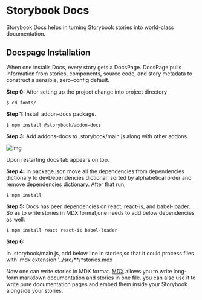 # Storybook Docs

Storybook Docs helps in turning Storybook stories into world-class documentation.

## Docspage Installation

When one installs Docs, every story gets a DocsPage. DocsPage pulls information from  stories, components, source code, and story metadata to construct a sensible, zero-config default.

**Step 0:** 
After setting up the project change into project directory 

```
$ cd fonts/
```
**Step 1:**
Install addon-docs package.

```
$ npm install @storybook/addon-docs
```
**Step 3:**
Add addons-docs to .storybook/main.js along with other addons.

![img](file:///home/megha/Downloads/Screenshot%202020-03-15%20at%201.51.07%20PM.png)

Upon restarting docs tab appears on top.

**Step 4:**
In package.json move all the dependencies from dependencies dictionary to devDependencies dictionar, sorted by alphabetical order and remove dependencies dictionary. After that run,

```
$ npm install
```
**Step 5:**
Docs has peer dependencies on react, react-is, and babel-loader. So as to write stories in MDX format,one needs to add below dependencies as well:

```
$ npm install react react-is babel-loader
```
**Step 6:**

In .storybook/main.js, add below line in stories,so that it could process files with .mdx extension
'../src/**/*stories.mdx

Now one can write stories in MDX format.
[MDX](https://mdxjs.com/) allows you to write long-form markdown documentation and stories in one file. you can also use it to write pure documentation pages and embed them inside your Storybook alongside your stories.





